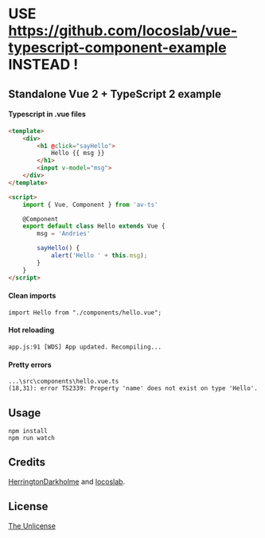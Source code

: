 # USE https://github.com/locoslab/vue-typescript-component-example INSTEAD !



Standalone Vue 2 + TypeScript 2 example
------

#### Typescript in .vue files
```html
<template>
    <div>
        <h1 @click="sayHello">
            Hello {{ msg }}
        </h1>
        <input v-model="msg">
    </div>
</template>

<script>
    import { Vue, Component } from 'av-ts'

    @Component
    export default class Hello extends Vue {
        msg = 'Andries'

        sayHello() {
            alert('Hello ' + this.msg);
        }
    }
</script>
```

#### Clean imports
```
import Hello from "./components/hello.vue";
```

#### Hot reloading
```
app.js:91 [WDS] App updated. Recompiling...
```

#### Pretty errors
```
...\src\components\hello.vue.ts
(18,31): error TS2339: Property 'name' does not exist on type 'Hello'.
```

## Usage
    npm install
    npm run watch

## Credits
[HerringtonDarkholme](https://github.com/HerringtonDarkholme/vue-ts-example/tree/2609c7c754379c86788bb7bf515eb001989c0b6a) and [locoslab](https://github.com/locoslab/vue-typescript-component-example).

## License
[The Unlicense](http://unlicense.org)
